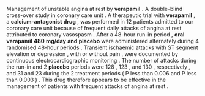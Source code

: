 Management of unstable angina at rest by **verapamil** **.** A double-blind cross-over study in coronary care unit . A therapeutic trial with **verapamil** , a **calcium-antagonist** **drug** , was performed in 12 patients admitted to our coronary care unit because of frequent daily attacks of angina at rest attributed to coronary vasospasm . After a 48-hour run-in period , **oral** **verapamil** **480** **mg/day** **and** **placebo** were administered alternately during 4 randomised 48-hour periods . Transient ischaemic attacks with ST segment elevation or depression , with or without pain , were documented by continuous electrocardiographic monitoring . The number of attacks during the run-in and 2 **placebo** periods were 128 , 123 , and 130 , respectively , and 31 and 23 during the 2 treatment periods ( P less than 0.006 and P less than 0.003 ) . This drug therefore appears to be effective in the management of patients with frequent attacks of angina at rest . 